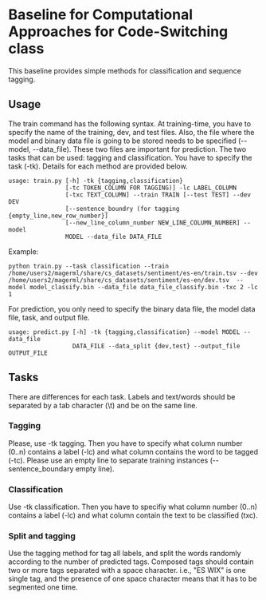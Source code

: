 # Baseline for Computational Approaches for Code-Switching class

This baseline provides simple methods for classification and sequence tagging.

## Usage

The train command has the following syntax. At training-time, you have to specify the name of the training, dev, and test files. Also, the file where the model and binary data file is going to be stored needs to be specified (--model, --data_file). These two files are important for prediction. The two tasks that can be used: tagging and classification. You have to specify the task (-tk). Details for each method are provided below.

```
usage: train.py [-h] -tk {tagging,classification}
                [-tc TOKEN_COLUMN FOR TAGGING)] -lc LABEL_COLUMN
                [-txc TEXT_COLUMN] --train TRAIN [--test TEST] --dev DEV
                [--sentence_boundry (for tagging {empty_line,new_row_number}]
                [--new_line_column_number NEW_LINE_COLUMN_NUMBER] --model
                MODEL --data_file DATA_FILE
```
Example:
```
python train.py --task classification --train /home/users2/magerml/share/cs_datasets/sentiment/es-en/train.tsv --dev /home/users2/magerml/share/cs_datasets/sentiment/es-en/dev.tsv  --model model_classify.bin --data_file data_file_classify.bin -txc 2 -lc 1
```

For prediction, you only need to specify the binary data file, the model data file, task, and output file.
```
usage: predict.py [-h] -tk {tagging,classification} --model MODEL --data_file
                  DATA_FILE --data_split {dev,test} --output_file OUTPUT_FILE
```

## Tasks
There are differences for each task. Labels and text/words should be separated by a tab character (\t) and be on the same line. 

### Tagging

Please, use -tk tagging. Then you have to specify what column number (0..n) contains a label (-lc) and what column contains the word to be tagged (-tc). Please use an empty line to separate training instances (--sentence_boundary empty line).

### Classification

Use -tk classification. Then you have to specifiy what column number (0..n) contains a label (-lc) and what column contain the text to be classified (txc).

### Split and tagging

Use the tagging method for tag all labels, and split the words randomly according to the number of predicted tags. Composed tags should contain two or more tags separated with a space character. i.e., "ES WIX" is one single tag, and the presence of one space character means that it has to be segmented one time. 
